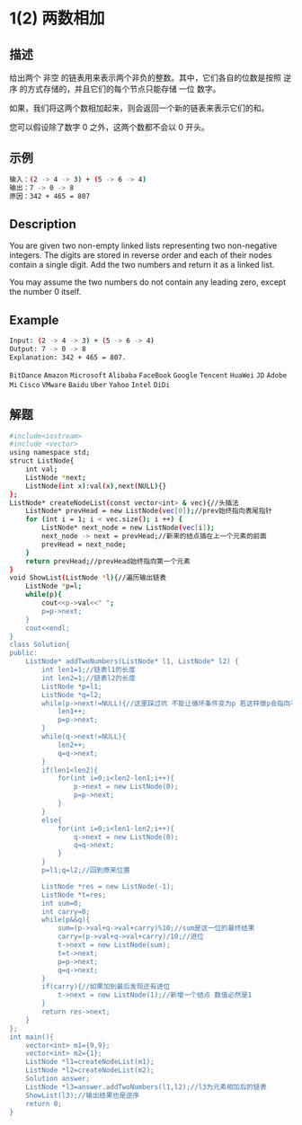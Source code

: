 # 1(2) 两数相加
## 描述
给出两个 非空 的链表用来表示两个非负的整数。其中，它们各自的位数是按照 逆序 的方式存储的，并且它们的每个节点只能存储 一位 数字。

如果，我们将这两个数相加起来，则会返回一个新的链表来表示它们的和。

您可以假设除了数字 0 之外，这两个数都不会以 0 开头。



## 示例
```bash
输入：(2 -> 4 -> 3) + (5 -> 6 -> 4)
输出：7 -> 0 -> 8
原因：342 + 465 = 807
``` 

## Description
You are given two non-empty linked lists representing two non-negative integers. The digits are stored in reverse order and each of their nodes contain a single digit. Add the two numbers and return it as a linked list.

You may assume the two numbers do not contain any leading zero, except the number 0 itself.

## Example
```bash
Input: (2 -> 4 -> 3) + (5 -> 6 -> 4)
Output: 7 -> 0 -> 8
Explanation: 342 + 465 = 807.

```
`BitDance` `Amazon` `Microsoft` `Alibaba` `FaceBook` `Google` `Tencent`  `HuaWei` `JD` `Adobe` `Mi` `Cisco` `VMware` `Baidu` `Uber` `Yahoo` `Intel` `DiDi`
## 解题
```bash
#include<iostream>
#include <vector>
using namespace std;
struct ListNode{
    int val;
    ListNode *next;
    ListNode(int x):val(x),next(NULL){}
};
ListNode* createNodeList(const vector<int> & vec){//头插法
    ListNode* prevHead = new ListNode(vec[0]);//prev始终指向表尾指针
    for (int i = 1; i < vec.size(); i ++) {
        ListNode* next_node = new ListNode(vec[i]);
        next_node -> next = prevHead;//新来的结点插在上一个元素的前面
        prevHead = next_node;
    }
    return prevHead;//prevHead始终指向第一个元素
}
void ShowList(ListNode *l){//遍历输出链表
    ListNode *p=l;
    while(p){
        cout<<p->val<<" ";
        p=p->next;
    }
    cout<<endl;
}
class Solution{
public:
    ListNode* addTwoNumbers(ListNode* l1, ListNode* l2) {
        int len1=1;//链表l1的长度
        int len2=1;//链表l2的长度
        ListNode *p=l1;
        ListNode *q=l2;
        while(p->next!=NULL){//这里踩过坑 不能让循环条件变为p 若这样做p会指向不存在的p->next 如果两个链表长度不一致 没办法给短的链表后面加0 
            len1++;
            p=p->next;
        }
        while(q->next!=NULL){
            len2++;
            q=q->next;
        }
        if(len1<len2){
            for(int i=0;i<len2-len1;i++){
                p->next = new ListNode(0);
                p=p->next;
            }
        }
        else{
            for(int i=0;i<len1-len2;i++){
                q->next = new ListNode(0);
                q=q->next;
            }
        }
        p=l1;q=l2;//回到原来位置

        ListNode *res = new ListNode(-1);
        ListNode *t=res;
        int sum=0;
        int carry=0;
        while(p&&q){
            sum=(p->val+q->val+carry)%10;//sum是这一位的最终结果 
            carry=(p->val+q->val+carry)/10;//进位 
            t->next = new ListNode(sum);
            t=t->next;
            p=p->next;
            q=q->next;
        }
        if(carry){//如果加到最后发现还有进位 
            t->next = new ListNode(1);//新增一个结点 数值必然是1 
        }
        return res->next;
    }
};
int main(){
    vector<int> m1={9,9};
    vector<int> m2={1};
    ListNode *l1=createNodeList(m1);
    ListNode *l2=createNodeList(m2);
    Solution answer;
    ListNode *l3=answer.addTwoNumbers(l1,l2);//l3为元素相加后的链表 
    ShowList(l3);//输出结果也是逆序
    return 0;
}
```